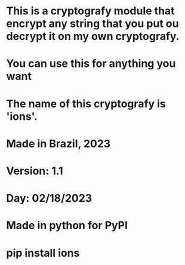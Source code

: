 # This is a cryptografy module that encrypt any string that you put ou decrypt it on my own cryptografy.

# You can use this for anything you want

# The name of this cryptografy is 'ions'.

# Made in Brazil, 2023
# Version: 1.1
# Day: 02/18/2023
# Made in python for PyPI
# pip install ions